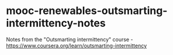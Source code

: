 # mooc-renewables-outsmarting-intermittency-notes

Notes from the "Outsmarting intermittency" course - https://www.coursera.org/learn/outsmarting-intermittency